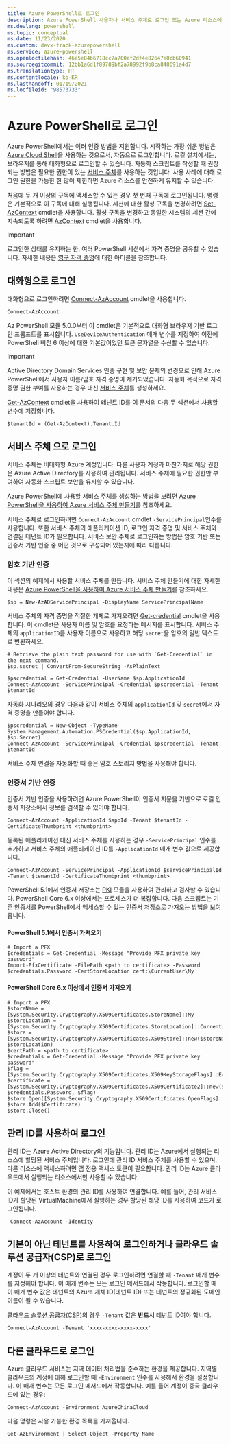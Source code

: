 ```yaml
---
title: Azure PowerShell로 로그인
description: Azure PowerShell 사용자나 서비스 주체로 로그인 또는 Azure 리소스에 대한 관리 ID로 로그인하는 방법.
ms.devlang: powershell
ms.topic: conceptual
ms.date: 11/23/2020
ms.custom: devx-track-azurepowershell
ms.service: azure-powershell
ms.openlocfilehash: 46e5e84b6718cc7a700ef2df4e82647e8cb60941
ms.sourcegitcommit: 12bb1a6d1f89789bf2a78992f9b8ca848691a4d7
ms.translationtype: HT
ms.contentlocale: ko-KR
ms.lasthandoff: 01/19/2021
ms.locfileid: "98573733"
---
```

# <a name="sign-in-with-azure-powershell"></a>Azure PowerShell로 로그인

Azure PowerShell에서는 여러 인증 방법을 지원합니다. 시작하는 가장 쉬운 방법은 [Azure Cloud Shell](/azure/cloud-shell/overview)을 사용하는 것으로서, 자동으로 로그인합니다. 로컬 설치에서는, 브라우저를 통해 대화형으로 로그인할 수 있습니다. 자동화 스크립트를 작성할 때 권장되는 방법은 필요한 권한이 있는 [서비스 주체](create-azure-service-principal-azureps.md)를 사용하는 것입니다. 사용 사례에 대해 로그인 권한을 가능한 한 많이 제한하면 Azure 리소스를 안전하게 유지할 수 있습니다.

처음에 두 개 이상의 구독에 액세스할 수 있는 경우 첫 번째 구독에 로그인됩니다. 명령은 기본적으로 이 구독에 대해 실행됩니다. 세션에 대한 활성 구독을 변경하려면 [Set-AzContext](/powershell/module/az.accounts/set-azcontext) cmdlet을 사용합니다. 활성 구독을 변경하고 동일한 시스템의 세션 간에 지속되도록 하려면 [AzContext](/powershell/module/az.accounts/select-azcontext) cmdlet을 사용합니다.

> [!IMPORTANT]
> 로그인한 상태를 유지하는 한, 여러 PowerShell 세션에서 자격 증명을 공유할 수 있습니다.
> 자세한 내용은 [영구 자격 증명](context-persistence.md)에 대한 아티클을 참조합니다.

## <a name="sign-in-interactively"></a>대화형으로 로그인

대화형으로 로그인하려면 [Connect-AzAccount](/powershell/module/az.accounts/connect-azaccount) cmdlet을 사용합니다.

```azurepowershell-interactive
Connect-AzAccount
```

Az PowerShell 모듈 5.0.0부터 이 cmdlet은 기본적으로 대화형 브라우저 기반 로그인 프롬프트를 표시합니다. `UseDeviceAuthentication` 매개 변수를 지정하여 이전에 PowerShell 버전 6 이상에 대한 기본값이었던 토큰 문자열을 수신할 수 있습니다.

> [!IMPORTANT]
> Active Directory Domain Services 인증 구현 및 보안 문제의 변경으로 인해 Azure PowerShell에서 사용자 이름/암호 자격 증명이 제거되었습니다. 자동화 목적으로 자격 증명 권한 부여를 사용하는 경우 대신 [서비스 주체](create-azure-service-principal-azureps.md)를 생성하세요.

[Get-AzContext](/powershell/module/az.accounts/get-azcontext) cmdlet을 사용하여 테넌트 ID를 이 문서의 다음 두 섹션에서 사용할 변수에 저장합니다.

```azurepowershell-interactive
$tenantId = (Get-AzContext).Tenant.Id
```

## <a name="sign-in-with-a-service-principal"></a>서비스 주체 <a name="sp-signin"/>으로 로그인

서비스 주체는 비대화형 Azure 계정입니다. 다른 사용자 계정과 마찬가지로 해당 권한은 Azure Active Directory를 사용하여 관리됩니다. 서비스 주체에 필요한 권한만 부여하여 자동화 스크립트 보안을 유지할 수 있습니다.

Azure PowerShell에 사용할 서비스 주체를 생성하는 방법을 보려면 [Azure PowerShell을 사용하여 Azure 서비스 주체 만들기](create-azure-service-principal-azureps.md)를 참조하세요.

서비스 주체로 로그인하려면 `Connect-AzAccount` cmdlet `-ServicePrincipal`인수를 사용합니다. 또한 서비스 주체의 애플리케이션 ID, 로그인 자격 증명 및 서비스 주체와 연결된 테넌트 ID가 필요합니다. 서비스 보안 주체로 로그인하는 방법은 암호 기반 또는 인증서 기반 인증 중 어떤 것으로 구성되어 있는지에 따라 다릅니다.

### <a name="password-based-authentication"></a>암호 기반 인증

이 섹션의 예제에서 사용할 서비스 주체를 만듭니다. 서비스 주체 만들기에 대한 자세한 내용은 [Azure PowerShell을 사용하여 Azure 서비스 주체 만들기](/powershell/azure/create-azure-service-principal-azureps)를 참조하세요.

```azurepowershell-interactive
$sp = New-AzADServicePrincipal -DisplayName ServicePrincipalName
```

서비스 주체의 자격 증명을 적절한 개체로 가져오려면 [Get-credential](/powershell/module/microsoft.powershell.security/get-credential) cmdlet을 사용합니다. 이 cmdlet은 사용자 이름 및 암호를 요청하는 메시지를 표시합니다. 서비스 주체의 `applicationID`를 사용자 이름으로 사용하고 해당 `secret`을 암호의 일반 텍스트로 변환하세요.

```azurepowershell-interactive
# Retrieve the plain text password for use with `Get-Credential` in the next command.
$sp.secret | ConvertFrom-SecureString -AsPlainText

$pscredential = Get-Credential -UserName $sp.ApplicationId
Connect-AzAccount -ServicePrincipal -Credential $pscredential -Tenant $tenantId
```

자동화 시나리오의 경우 다음과 같이 서비스 주체의 `applicationId` 및 `secret`에서 자격 증명을 만들어야 합니다.

```azurepowershell-interactive
$pscredential = New-Object -TypeName System.Management.Automation.PSCredential($sp.ApplicationId, $sp.Secret)
Connect-AzAccount -ServicePrincipal -Credential $pscredential -Tenant $tenantId
```

서비스 주체 연결을 자동화할 때 좋은 암호 스토리지 방법을 사용해야 합니다.

### <a name="certificate-based-authentication"></a>인증서 기반 인증

인증서 기반 인증을 사용하려면 Azure PowerShell이 인증서 지문을 기반으로 로컬 인증서 저장소에서 정보를 검색할 수 있어야 합니다.

```azurepowershell-interactive
Connect-AzAccount -ApplicationId $appId -Tenant $tenantId -CertificateThumbprint <thumbprint>
```

등록된 애플리케이션 대신 서비스 주체를 사용하는 경우 `-ServicePrincipal` 인수를 추가하고 서비스 주체의 애플리케이션 ID를 `-ApplicationId` 매개 변수 값으로 제공합니다.

```azurepowershell-interactive
Connect-AzAccount -ServicePrincipal -ApplicationId $servicePrincipalId -Tenant $tenantId -CertificateThumbprint <thumbprint>
```

PowerShell 5.1에서 인증서 저장소는 [PKI](/powershell/module/pkiclient) 모듈을 사용하여 관리하고 검사할 수 있습니다. PowerShell Core 6.x 이상에서는 프로세스가 더 복잡합니다. 다음 스크립트는 기존 인증서를 PowerShell에서 액세스할 수 있는 인증서 저장소로 가져오는 방법을 보여줍니다.

#### <a name="import-a-certificate-in-powershell-51"></a>PowerShell 5.1에서 인증서 가져오기

```azurepowershell-interactive
# Import a PFX
$credentials = Get-Credential -Message "Provide PFX private key password"
Import-PfxCertificate -FilePath <path to certificate> -Password $credentials.Password -CertStoreLocation cert:\CurrentUser\My
```

#### <a name="import-a-certificate-in-powershell-core-6x-and-later"></a>PowerShell Core 6.x 이상에서 인증서 가져오기

```azurepowershell-interactive
# Import a PFX
$storeName = [System.Security.Cryptography.X509Certificates.StoreName]::My
$storeLocation = [System.Security.Cryptography.X509Certificates.StoreLocation]::CurrentUser
$store = [System.Security.Cryptography.X509Certificates.X509Store]::new($storeName, $storeLocation)
$certPath = <path to certificate>
$credentials = Get-Credential -Message "Provide PFX private key password"
$flag = [System.Security.Cryptography.X509Certificates.X509KeyStorageFlags]::Exportable
$certificate = [System.Security.Cryptography.X509Certificates.X509Certificate2]::new($certPath, $credentials.Password, $flag)
$store.Open([System.Security.Cryptography.X509Certificates.OpenFlags]::ReadWrite)
$store.Add($Certificate)
$store.Close()
```

## <a name="sign-in-using-a-managed-identity"></a>관리 ID를 사용하여 로그인

관리 ID는 Azure Active Directory의 기능입니다. 관리 ID는 Azure에서 실행되는 리소스에 할당된 서비스 주체입니다. 로그인에 관리 ID 서비스 주체를 사용할 수 있으며, 다른 리소스에 액세스하려면 앱 전용 액세스 토큰이 필요합니다. 관리 ID는 Azure 클라우드에서 실행되는 리소스에서만 사용할 수 있습니다.

이 예제에서는 호스트 환경의 관리 ID를 사용하여 연결합니다. 예를 들어, 관리 서비스 ID가 할당된 VirtualMachine에서 실행하는 경우 할당된 해당 ID를 사용하여 코드가 로그인됩니다.

```azurepowershell-interactive
 Connect-AzAccount -Identity
```

## <a name="sign-in-with-a-non-default-tenant-or-as-a-cloud-solution-provider-csp"></a>기본이 아닌 테넌트를 사용하여 로그인하거나 클라우드 솔루션 공급자(CSP)로 로그인

계정이 두 개 이상의 테넌트와 연결된 경우 로그인하려면 연결할 때 `-Tenant` 매개 변수를 지정해야 합니다. 이 매개 변수는 모든 로그인 메서드에서 작동합니다. 로그인할 때 이 매개 변수 값은 테넌트의 Azure 개체 ID(테넌트 ID) 또는 테넌트의 정규화된 도메인 이름이 될 수 있습니다.

[클라우드 솔루션 공급자(CSP)](https://azure.microsoft.com/offers/ms-azr-0145p/)의 경우 `-Tenant` 값은 **반드시** 테넌트 ID여야 합니다.

```azurepowershell-interactive
Connect-AzAccount -Tenant 'xxxx-xxxx-xxxx-xxxx'
```

## <a name="sign-in-to-another-cloud"></a>다른 클라우드로 로그인

Azure 클라우드 서비스는 지역 데이터 처리법을 준수하는 환경을 제공합니다. 지역별 클라우드의 계정에 대해 로그인할 때 `-Environment` 인수를 사용해서 환경을 설정합니다. 이 매개 변수는 모든 로그인 메서드에서 작동합니다. 예를 들어 계정이 중국 클라우드에 있는 경우:

```azurepowershell-interactive
Connect-AzAccount -Environment AzureChinaCloud
```

다음 명령은 사용 가능한 환경 목록을 가져옵니다.

```azurepowershell-interactive
Get-AzEnvironment | Select-Object -Property Name
```
